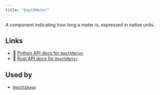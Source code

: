 ```yaml
---
title: "DepthMeter"
---
```


A component indicating how long a meter is, expressed in native units.


## Links
 * 🐍 [Python API docs for `DepthMeter`](https://ref.rerun.io/docs/python/nightly/package/rerun/components/depth_meter/)
 * 🦀 [Rust API docs for `DepthMeter`](https://docs.rs/rerun/0.9.0-alpha.10/rerun/components/struct.DepthMeter.html)


## Used by

* [`DepthImage`](../archetypes/depth_image.md)

